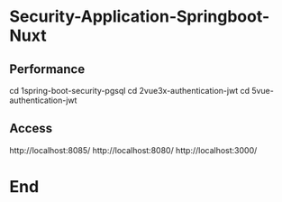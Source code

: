 # Security-Application-Springboot-Nuxt

## Performance

cd 1spring-boot-security-pgsql
cd 2vue3x-authentication-jwt
cd 5vue-authentication-jwt


##  Access

http://localhost:8085/
http://localhost:8080/
http://localhost:3000/


# End
